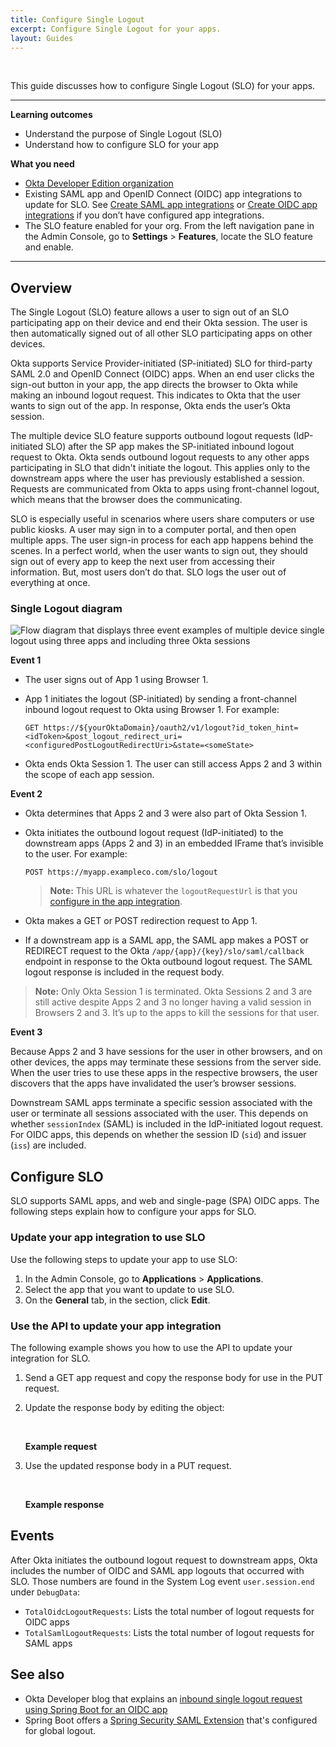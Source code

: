 ```yaml
---
title: Configure Single Logout
excerpt: Configure Single Logout for your apps.
layout: Guides
---
```


<ApiLifecycle access="ie" /><br>
<ApiLifecycle access="ea" />

This guide discusses how to configure Single Logout (SLO) for your apps.

---

**Learning outcomes**

* Understand the purpose of Single Logout (SLO)
* Understand how to configure SLO for your app

**What you need**

* [Okta Developer Edition organization](https://developer.okta.com/signup)
* Existing SAML app and OpenID Connect (OIDC) app integrations to update for SLO. See [Create SAML app integrations](https://help.okta.com/okta_help.htm?id=ext_Apps_App_Integration_Wizard-saml) or [Create OIDC app integrations](https://help.okta.com/okta_help.htm?id=ext_Apps_App_Integration_Wizard-oidc) if you don’t have configured app integrations.
* The SLO feature enabled for your org. From the left navigation pane in the Admin Console, go to **Settings** > **Features**, locate the SLO feature and enable.

---

## Overview

The Single Logout (SLO) feature allows a user to sign out of an SLO participating app on their device and end their Okta session. The user is then automatically signed out of all other SLO participating apps on other devices.

Okta supports Service Provider-initiated (SP-initiated) SLO for third-party SAML 2.0 and OpenID Connect (OIDC) apps. When an end user clicks the sign-out button in your app, the app directs the browser to Okta while making an inbound logout request. This indicates to Okta that the user wants to sign out of the app. In response, Okta ends the user’s Okta session.

The multiple device SLO feature supports outbound logout requests (IdP-initiated SLO) after the SP app makes the SP-initiated inbound logout request to Okta. Okta sends outbound logout requests to any other apps participating in SLO that didn't initiate the logout. This applies only to the downstream apps where the user has previously established a session. Requests are communicated from Okta to apps using front-channel logout, which means that the browser does the communicating.

SLO is especially useful in scenarios where users share computers or use public kiosks. A user may sign in to a computer portal, and then open multiple apps. The user sign-in process for each app happens behind the scenes. In a perfect world, when the user wants to sign out, they should sign out of every app to keep the next user from accessing their information. But, most users don’t do that. SLO logs the user out of everything at once.

### Single Logout diagram

<div class="three-quarter">

![Flow diagram that displays three event examples of multiple device single logout using three apps and including three Okta sessions](/img/slo-multiple-device.png)

</div>

**Event 1**

* The user signs out of App 1 using Browser 1.
* App 1 initiates the logout (SP-initiated) by sending a front-channel inbound logout request to Okta using Browser 1. For example:

    `GET https://${yourOktaDomain}/oauth2/v1/logout?id_token_hint=<idToken>&post_logout_redirect_uri=<configuredPostLogoutRedirectUri>&state=<someState>`

* Okta ends Okta Session 1. The user can still access Apps 2 and 3 within the scope of each app session.

**Event 2**

* Okta determines that Apps 2 and 3 were also part of Okta Session 1.
* Okta initiates the outbound logout request (IdP-initiated) to the downstream apps (Apps 2 and 3) in an embedded IFrame that’s invisible to the user. For example:

    `POST https://myapp.exampleco.com/slo/logout`

    > **Note:** This URL is whatever the `logoutRequestUrl` is that you [configure in the app integration](#configure-slo).

* Okta makes a GET or POST redirection request to App 1.
* If a downstream app is a SAML app, the SAML app makes a POST or REDIRECT request to the Okta `/app/{app}/{key}/slo/saml/callback` endpoint in response to the Okta outbound logout request. The SAML logout response is included in the request body.

> **Note:** Only Okta Session 1 is terminated. Okta Sessions 2 and 3 are still active despite Apps 2 and 3 no longer having a valid session in Browsers 2 and 3. It’s up to the apps to kill the sessions for that user.

**Event 3**

Because Apps 2 and 3 have sessions for the user in other browsers, and on other devices, the apps may terminate these sessions from the server side. When the user tries to use these apps in the respective browsers, the user discovers that the apps have invalidated the user’s browser sessions.

Downstream SAML apps terminate a specific session associated with the user or terminate all sessions associated with the user. This depends on whether `sessionIndex` (SAML) is included in the IdP-initiated logout request. For OIDC apps, this depends on whether the session ID (`sid`) and issuer (`iss`) are included.

## Configure SLO

SLO supports SAML apps, and web and single-page (SPA) OIDC apps. The following steps explain how to configure your apps for SLO.

### Update your <StackSnippet snippet="apptype" inline /> app integration to use SLO

Use the following steps to update your <StackSnippet snippet="apptype" inline /> app to use SLO:

1. In the Admin Console, go to **Applications** > **Applications**.
2. Select the <StackSnippet snippet="apptype" inline /> app that you want to update to use SLO.
3. On the **General** tab, in the <StackSnippet snippet="sectionname" inline /> section, click **Edit**.

<StackSnippet snippet="configureslo" />

### Use the API to update your <StackSnippet snippet="apptype" inline /> app integration

The following example shows you how to use the API to update your <StackSnippet snippet="apptypeapi" inline /> integration for SLO. <StackSnippet snippet="apispecific" inline />

<StackSnippet snippet="participateslonote" />

1. Send a GET app request and copy the response body for use in the PUT request.

    <StackSnippet snippet="getrequest" />

2. Update the response body by editing the <StackSnippet snippet="object" inline /> object:

    <StackSnippet snippet="properties" />
    <br>

    **Example request**

    <StackSnippet snippet="body" />

3. Use the updated response body in a PUT request.

    <StackSnippet snippet="putrequest" />
    <br>

    **Example response**

    <StackSnippet snippet="response" />

## Events

After Okta initiates the outbound logout request to downstream apps, Okta includes the number of OIDC and SAML app logouts that occurred with SLO. Those numbers are found in the System Log event `user.session.end` under `DebugData`:

* `TotalOidcLogoutRequests`: Lists the total number of logout requests for OIDC apps
* `TotalSamlLogoutRequests`: Lists the total number of logout requests for SAML apps

## See also

* Okta Developer blog that explains an [inbound single logout request using Spring Boot for an OIDC app](https://developer.okta.com/blog/2020/03/27/spring-oidc-logout-options)
* Spring Boot offers a [Spring Security SAML Extension](https://docs.spring.io/spring-security-saml/docs/current/reference/htmlsingle/#configuration-logout-global) that's configured for global logout.
